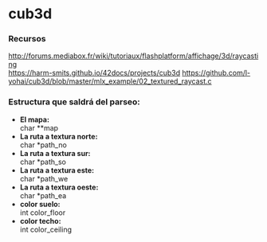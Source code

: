 # cub3d

### Recursos

http://forums.mediabox.fr/wiki/tutoriaux/flashplatform/affichage/3d/raycasting<br>
https://harm-smits.github.io/42docs/projects/cub3d
https://github.com/l-yohai/cub3d/blob/master/mlx_example/02_textured_raycast.c

### Estructura que saldrá del parseo:

- <b>El mapa:</b><br>
char	**map
- <b>La ruta a textura norte:</b><br>
char	*path_no
- <b>La ruta a textura sur:</b><br>
char	*path_so
- <b>La ruta a textura este:</b><br>
char	*path_we
- <b>La ruta a textura oeste:</b><br>
char	*path_ea
- <b>color suelo:</b><br>
int		color_floor
- <b>color techo:</b><br>
int		color_ceiling
